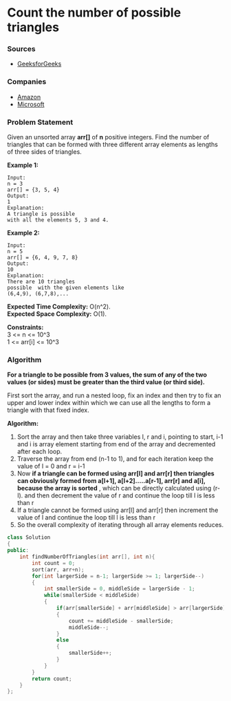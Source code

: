 # Count the number of possible triangles

### Sources

* [GeeksforGeeks](https://practice.geeksforgeeks.org/problems/count-possible-triangles-1587115620/1#)

### Companies

* [Amazon](../../company-based-lists/amazon.md)
* [Microsoft](../../company-based-lists/microsoft.md)

### Problem Statement

Given an unsorted array **arr\[\]** of **n** positive integers. Find the number of triangles that can be formed with three different array elements as lengths of three sides of triangles. 

**Example 1:**

```text
Input: 
n = 3
arr[] = {3, 5, 4}
Output: 
1
Explanation: 
A triangle is possible 
with all the elements 5, 3 and 4.
```

**Example 2:**

```text
Input: 
n = 5
arr[] = {6, 4, 9, 7, 8}
Output: 
10
Explanation: 
There are 10 triangles
possible  with the given elements like
(6,4,9), (6,7,8),...
```

**Expected Time Complexity:** O\(n^2\).  
**Expected Space Complexity:** O\(1\).  
  
 **Constraints:**  
 3 &lt;= n &lt;= 10^3  
 1 &lt;= arr\[i\] &lt;= 10^3

### Algorithm

**For a triangle to be possible from 3 values, the sum of any of the two values \(or sides\) must be greater than the third value \(or third side\).**

First sort the array, and run a nested loop, fix an index and then try to fix an upper and lower index within which we can use all the lengths to form a triangle with that fixed index.

**Algorithm:**

1. Sort the array and then take three variables l, r and i, pointing to start, i-1 and i is array element starting from end of the array and decremented after each loop.
2. Traverse the array from end \(n-1 to 1\), and for each iteration keep the value of l = 0 and r = i-1
3. Now **if a triangle can be formed using arr\[l\] and arr\[r\] then triangles can obviously formed  from a\[l+1\], a\[l+2\].....a\[r-1\], arr\[r\] and a\[i\], because the array is sorted** , which can be directly calculated using \(r-l\). and then decrement the value of r and continue the loop till l is less than r
4. If a triangle cannot be formed using arr\[l\] and arr\[r\] then increment the value of l and continue the loop till l is less than r 
5. So the overall complexity of iterating through all array elements reduces.

```cpp
class Solution
{
public:
    int findNumberOfTriangles(int arr[], int n){
        int count = 0;
        sort(arr, arr+n);
        for(int largerSide = n-1; largerSide >= 1; largerSide--)
        {
            int smallerSide = 0, middleSide = largerSide - 1; 
            while(smallerSide < middleSide)
            {
                if(arr[smallerSide] + arr[middleSide] > arr[largerSide])
                {
                    count += middleSide - smallerSide;
                    middleSide--;
                }
                else
                {
                    smallerSide++;
                }
            }
        }
        return count;
    }
};
```

